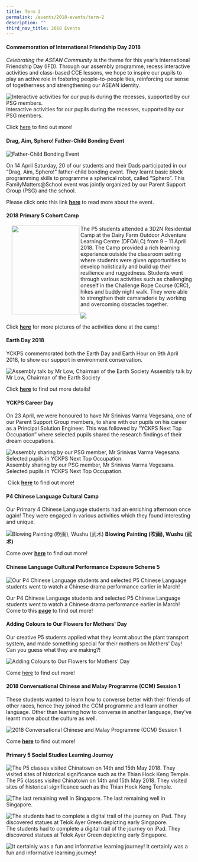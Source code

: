 ```yaml
---
title: Term 2
permalink: /events/2018-events/term-2
description: ""
third_nav_title: 2018 Events
---
```

#### **Commemoration of International Friendship Day 2018**  

_Celebrating the ASEAN Community_&nbsp;is the theme for this year’s International Friendship Day (IFD). Through our assembly programme, recess interactive activities and class-based CCE lessons, we hope to inspire our pupils to play an active role in fostering people-to-people ties, reinforcing our sense of togetherness and strengthening our ASEAN identity.

 ![Interactive activities for our pupils during the recesses, supported by our PSG members.](/images/IFD2018.png)
 Interactive activities for our pupils during the recesses, supported by our PSG members.

Click&nbsp;[here](https://yiochukangpri.moe.edu.sg/departments/character-n-citizenship-education-cce/international-friendship-day-2018)&nbsp;to find out more!
  
#### **Drag, Aim, Sphero! Father-Child Bonding Event**  
  
![Father-Child Bonding Event](/images/Father%20Child%20Bonding%20Event.png)

On 14 April Saturday, 20 of our students and their Dads participated in our “Drag, Aim, Sphero!” father-child bonding event. They learnt basic block programming skills to programme a spherical robot, called “Sphero”. This FamilyMatters@School event was jointly organized by our Parent Support Group (PSG) and the school.

Please click onto this link&nbsp;**[here](https://yiochukangpri.moe.edu.sg/uniquely-yckps/parent-support-group-psg/parent-support-group-events/2018-events)[](https://yiochukangpri.moe.edu.sg/)**&nbsp;to read more about the event.

  
  
#### **2018 Primary 5 Cohort Camp**  
  
<img src="/images/2018%20Primary%205%20Cohort%20Camp1.jpg" style="width:183px;height:240px;margin-left:15px;" align = "left">	
The P5 students attended a 3D2N Residential Camp at the Dairy Farm Outdoor Adventure Learning Centre (DFOALC) from 9 – 11 April 2018. The Camp provided a rich learning experience outside the classroom setting where students were given opportunities to develop holistically and build up their resilience and ruggedness. Students went through various activities such as challenging oneself in the Challenge Rope Course (CRC), hikes and buddy night walk. They were able to strengthen their camaraderie by working and overcoming obstacles together.

![](/images/2018%20Primary%205%20Cohort%20Camp2.png)

Click&nbsp;**[here](https://yiochukangpri.moe.edu.sg/departments/physical-education-health-education/key-programmes-activities)**&nbsp;for more pictures of the activities done at the camp!
  
#### **Earth Day 2018**  
  
YCKPS commemorated both the Earth Day and Earth Hour on 9th April 2018, to show our support in environment conservation.

![Assembly talk by Mr Low, Chairman of the Earth Society](/images/Earth%20Day%202018.jpg)
Assembly talk by Mr Low, Chairman of the Earth Society

Click&nbsp;**[here](https://yiochukangpri.moe.edu.sg/departments/character-n-citizenship-education-cce/earth-day-2018)**&nbsp;to find out more details!
  
#### **YCKPS Career Day**  

On 23 April, we were honoured to have Mr Srinivas Varma Vegesana, one of our Parent Support Group members, to share with our pupils on his career as a Principal Solution Engineer. This was followed by “YCKPS Next Top Occupation” where selected pupils shared the research findings of their dream occupations.

 ![Assembly sharing by our PSG member,  Mr Srinivas Varma Vegesana. Selected pupils in YCKPS Next Top Occupation.](/images/YCKPS%20Career%20Day.png)
 Assembly sharing by our PSG member,  Mr Srinivas Varma Vegesana. Selected pupils in YCKPS Next Top Occupation.
 
&nbsp;Click&nbsp;**[here](/departments/character-n-citizenship-education-cce/yckps-career-day)**&nbsp;to find out more!
  
#### **P4 Chinese Language Cultural Camp**  

Our Primary 4 Chinese Language students had an enriching afternoon once again! They were engaged in various activities which they found interesting and unique.

  
![Blowing Painting (吹画), Wushu (武术)](/images/P4%20Chinese%20Language%20Cultural%20Camp.png)
**Blowing Painting (吹画), Wushu (武术)**
  

Come over&nbsp;**[here](/departments/mother-tongue/cl-key-programmes-activities/cl-key-programmes-activities)**&nbsp;to find out more!

  
  
#### **Chinese Language Cultural Performance Exposure Scheme 5**  
  
![Our P4 Chinese Language students and selected P5 Chinese Language students went to watch a Chinese drama performance earlier in March!](/images/Chinese%20Language%20Cultural%20Performance%20Exposure%20Scheme%205.jpg)

Our P4 Chinese Language students and selected P5 Chinese Language students went to watch a Chinese drama performance earlier in March! Come to this&nbsp;**[page](https://yiochukangpri.moe.edu.sg/departments/mother-tongue/cl-key-programmes-activities/cl-key-programmes-activities)**&nbsp;to find out more!

  
#### **Adding Colours to Our Flowers for Mothers' Day**  
  
Our creative P5 students applied what they learnt about the plant transport system, and made something special for their mothers on Mothers' Day! Can you guess what they are making?!

 ![Adding Colours to Our Flowers for Mothers' Day](/images/Adding%20Colours%20to%20Our%20Flowers%20for%20Mothers'%20Day.jpg)

Come&nbsp;[here](https://yiochukangpri.moe.edu.sg/departments/science/key-programmes-activities)&nbsp;to find out more!


#### **2018 Conversational Chinese and Malay Programme (CCM) Session 1**  
  

These students wanted to learn how to converse better with their friends of other races, hence they joined the CCM programme and learn another language. Other than learning how to converse in another language, they've learnt more about the culture as well.

  
![2018 Conversational Chinese and Malay Programme (CCM) Session 1](/images/2018%20Conversational%20Chinese%20and%20Malay%20Programme%20(CCM)%20Session%201.jpg)

Come **[here](https://yiochukangpri.moe.edu.sg/events/2018-events)** to find out more!

  
  
#### **Primary 5 Social Studies Learning Journey**  
  
![The P5 classes visited Chinatown on 14th and 15th May 2018.  
They visited sites of historical significance such as the Thian Hock Keng Temple.](/images/Primary%205%20Social%20Studies%20Learning%20Journey.png)
The P5 classes visited Chinatown on 14th and 15th May 2018. They visited sites of historical significance such as the Thian Hock Keng Temple.

![The last remaining well in Singapore.](/images/Primary%205%20Social%20Studies%20Learning%20Journey2.jpg)
The last remaining well in Singapore.

![The students had to complete a digital trail of the journey on iPad. They discovered statues at Telok Ayer Green depicting early Singapore.](/images/Primary%205%20Social%20Studies%20Learning%20Journey3.jpg)
The students had to complete a digital trail of the journey on iPad. They discovered statues at Telok Ayer Green depicting early Singapore.

![It certainly was a fun and informative learning journey!](/images/Primary%205%20Social%20Studies%20Learning%20Journey4.jpg)
It certainly was a fun and informative learning journey!